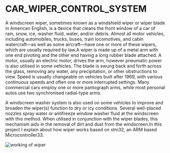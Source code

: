 # CAR_WIPER_CONTROL_SYSTEM
A windscreen wiper, sometimes known as a windshield wiper or wiper blade in American English, is a device that cleans the front window of a car of rain,
snow, ice, washer fluid, water, and/or debris. Almost all motor vehicles, including automobiles, trucks, buses, train locomotives, and cabin 
watercraft—as well as some aircraft—have one or more of these wipers, which are usually required by law.A wiper is made up of a metal arm with one
end pivoting and the other end having a long rubber blade attached. A motor, usually an electric motor, drives the arm, however pneumatic power is also
utilised in some vehicles. The blade is swung back and forth across the glass, removing any water, any precipitation, or other obstructions to view.
Speed is usually changeable on vehicles built after 1969, with various continuous speeds and often one or more interrupted settings. Many commercial cars
employ one or more pantograph arms, while most personal autos use two synchronised radial-type arms.


A windscreen washer system is also used on some vehicles to improve and broaden the wiper(s) function to dry or icy conditions. Several well-placed nozzles spray water or antifreeze window washer fluid at the windscreen with this method. When utilised in conjunction with the wiper blades, this mechanism aids in the removal of dirt and dust from the windscreen.In this project I explain about how wiper works based on stm32, an ARM based Microcontroller33.

![working of wiper](https://user-images.githubusercontent.com/101059765/168486787-f5c46c24-72f7-47c5-88d6-18c259570622.gif)
